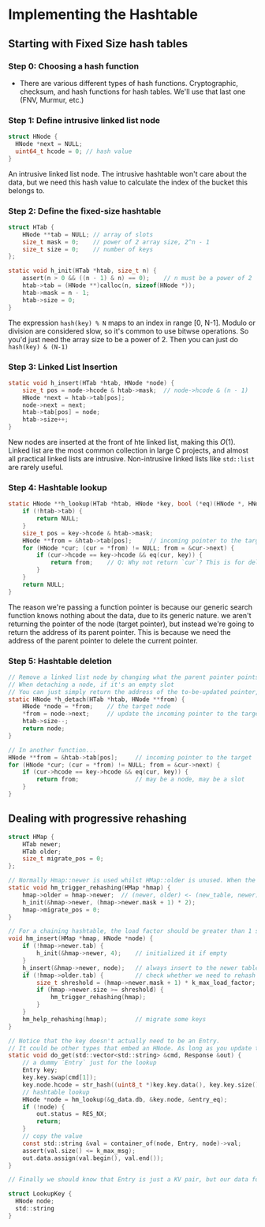 # Implementing the Hashtable

## Starting with Fixed Size hash tables
### Step 0: Choosing a hash function
- There are various different types of hash functions. Cryptographic, checksum, and hash functions for hash tables. We'll use that last one (FNV, Murmur, etc.)

### Step 1: Define intrusive linked list node
```C
struct HNode {
  HNode *next = NULL;
  uint64_t hcode = 0; // hash value
}
```
An intrusive linked list node. The intrusive hashtable won't care about the data, but we need this hash value to calculate the index of the bucket this belongs to.

### Step 2: Define the fixed-size hashtable
```C
struct HTab {
    HNode **tab = NULL; // array of slots
    size_t mask = 0;    // power of 2 array size, 2^n - 1
    size_t size = 0;    // number of keys
};

static void h_init(HTab *htab, size_t n) {
    assert(n > 0 && ((n - 1) & n) == 0);    // n must be a power of 2
    htab->tab = (HNode **)calloc(n, sizeof(HNode *));
    htab->mask = n - 1;
    htab->size = 0;
}
```
The expression `hash(key) % N` maps to an index in range [0, N-1]. Modulo or division are considered slow, so it's common to use bitwse operations. So you'd just 
need the array size to be a power of 2. Then you can just do `hash(key) & (N-1)`

### Step 3: Linked List Insertion
```C
static void h_insert(HTab *htab, HNode *node) {
    size_t pos = node->hcode & htab->mask;  // node->hcode & (n - 1)
    HNode *next = htab->tab[pos];
    node->next = next;
    htab->tab[pos] = node;
    htab->size++;
}
```
New nodes are inserted at the front of hte linked list, making this $O(1)$. Linked list are the most common collection in large C projects, and almost all practical linked lists are intrusive. Non-intrusive linked lists like `std::list` are rarely useful.

### Step 4: Hashtable lookup
```C
static HNode **h_lookup(HTab *htab, HNode *key, bool (*eq)(HNode *, HNode *)) {
    if (!htab->tab) {
        return NULL;
    }
    size_t pos = key->hcode & htab->mask;
    HNode **from = &htab->tab[pos];     // incoming pointer to the target
    for (HNode *cur; (cur = *from) != NULL; from = &cur->next) {
        if (cur->hcode == key->hcode && eq(cur, key)) {
            return from;    // Q: Why not return `cur`? This is for deletion.
        }
    }
    return NULL;
}
```
The reason we're passing a function pointer is because our generic search function knows nothing about the data, due to its generic nature. we aren't returning the pointer of the node (target pointer), but instead we're going to return the address of its parent pointer. This is because we need the address of the parent pointer to delete the current pointer.

### Step 5: Hashtable deletion
```C
// Remove a linked list node by changing what the parent pointer points to. 
// When detaching a node, if it's an empty slot
// You can just simply return the address of the to-be-updated pointer, regardless of its an empty slot or not.
static HNode *h_detach(HTab *htab, HNode **from) {
    HNode *node = *from;    // the target node
    *from = node->next;     // update the incoming pointer to the target
    htab->size--;
    return node;
}

// In another function...
HNode **from = &htab->tab[pos];     // incoming pointer to the target
for (HNode *cur; (cur = *from) != NULL; from = &cur->next) {
    if (cur->hcode == key->hcode && eq(cur, key)) {
        return from;                // may be a node, may be a slot
    }
}
```
## Dealing with progressive rehashing 
```C
struct HMap {
    HTab newer;
    HTab older;
    size_t migrate_pos = 0;
};

// Normally Hmap::newer is used whilst HMap::older is unused. When the load factor is too high, HMap::neer is moved to Hmap::older, and TMap::newer is replaced with a hashmap that's double the size
static void hm_trigger_rehashing(HMap *hmap) {
    hmap->older = hmap->newer;  // (newer, older) <- (new_table, newer)
    h_init(&hmap->newer, (hmap->newer.mask + 1) * 2);
    hmap->migrate_pos = 0;
}

// For a chaining hashtable, the load factor should be greater than 1 since each slot is intended to hold multiple items.
void hm_insert(HMap *hmap, HNode *node) {
    if (!hmap->newer.tab) {
        h_init(&hmap->newer, 4);    // initialized it if empty
    }
    h_insert(&hmap->newer, node);   // always insert to the newer table
    if (!hmap->older.tab) {         // check whether we need to rehash
        size_t shreshold = (hmap->newer.mask + 1) * k_max_load_factor;
        if (hmap->newer.size >= shreshold) {
            hm_trigger_rehashing(hmap);
        }
    }
    hm_help_rehashing(hmap);        // migrate some keys
}

// Notice that the key doesn't actually need to be an Entry.
// It could be other types that embed an HNode. As long as you update the implementation of your comparison function things should work 
static void do_get(std::vector<std::string> &cmd, Response &out) {
    // a dummy `Entry` just for the lookup
    Entry key;
    key.key.swap(cmd[1]);
    key.node.hcode = str_hash((uint8_t *)key.key.data(), key.key.size());
    // hashtable lookup
    HNode *node = hm_lookup(&g_data.db, &key.node, &entry_eq);
    if (!node) {
        out.status = RES_NX;
        return;
    }
    // copy the value
    const std::string &val = container_of(node, Entry, node)->val;
    assert(val.size() <= k_max_msg);
    out.data.assign(val.begin(), val.end());
}

// Finally we should know that Entry is just a KV pair, but our data for a redis entry will get larger as we go. So you can define a leaner struct for lookups

struct LookupKey {
  HNode node;
  std::string
}
```